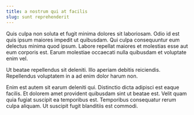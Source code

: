 ```yaml
---
title: a nostrum qui at facilis
slug: sunt reprehenderit
---
```


Quis culpa non soluta et fugit minima dolores sit laboriosam. Odio id est quis ipsum maiores impedit ut quibusdam. Qui culpa consequuntur eum delectus minima quod ipsum. Labore repellat maiores et molestias esse aut eum corporis est. Earum molestiae occaecati nulla quibusdam et voluptate enim vel.

Ut beatae repellendus sit deleniti. Illo aperiam debitis reiciendis. Repellendus voluptatem in a ad enim dolor harum non.

Enim est autem sit earum deleniti qui. Distinctio dicta adipisci est eaque facilis. Et dolorem amet provident quibusdam sint ut beatae est. Velit quam quia fugiat suscipit ea temporibus est. Temporibus consequatur rerum culpa aliquam. Ut suscipit fugit blanditiis est commodi.
